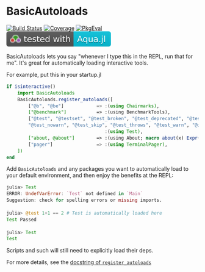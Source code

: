 # BasicAutoloads

[![Build Status](https://github.com/LilithHafner/BasicAutoloads.jl/actions/workflows/CI.yml/badge.svg?branch=main)](https://github.com/LilithHafner/BasicAutoloads.jl/actions/workflows/CI.yml?query=branch%3Amain)
[![Coverage](https://codecov.io/gh/LilithHafner/BasicAutoloads.jl/branch/main/graph/badge.svg)](https://codecov.io/gh/LilithHafner/BasicAutoloads.jl)
[![PkgEval](https://JuliaCI.github.io/NanosoldierReports/pkgeval_badges/B/BasicAutoloads.svg)](https://JuliaCI.github.io/NanosoldierReports/pkgeval_badges/B/BasicAutoloads.html)
[![Aqua](https://raw.githubusercontent.com/JuliaTesting/Aqua.jl/master/badge.svg)](https://github.com/JuliaTesting/Aqua.jl)

BasicAutoloads lets you say "whenever I type this in the REPL, run that for me". It's great
for automatically loading interactive tools.

For example, put this in your startup.jl

```julia
if isinteractive()
    import BasicAutoloads
    BasicAutoloads.register_autoloads([
        ["@b", "@be"]            => :(using Chairmarks),
        ["@benchmark"]           => :(using BenchmarkTools),
        ["@test", "@testset", "@test_broken", "@test_deprecated", "@test_logs",
        "@test_nowarn", "@test_skip", "@test_throws", "@test_warn", "@inferred"] =>
                                    :(using Test),
        ["about, @about"]        => :(using About; macro about(x) Expr(:call, About.about, x) end),
        ["pager"]                => :(using TerminalPager),
    ])
end
```

Add `BasicAutoloads` and any packages you want to automatically load to your default
environment, and then enjoy the benefits at the REPL:

```julia
julia> Test
ERROR: UndefVarError: `Test` not defined in `Main`
Suggestion: check for spelling errors or missing imports.

julia> @test 1+1 == 2 # Test is automatically loaded here
Test Passed

julia> Test
Test
```

Scripts and such will still need to explicitly load their deps.

For more details, see the [docstring of `register_autoloads`](https://github.com/LilithHafner/BasicAutoloads.jl/blob/main/src/BasicAutoloads.jl#L6)
